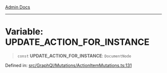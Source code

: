 [Admin Docs](/)

***

# Variable: UPDATE\_ACTION\_FOR\_INSTANCE

> `const` **UPDATE\_ACTION\_FOR\_INSTANCE**: `DocumentNode`

Defined in: [src/GraphQl/Mutations/ActionItemMutations.ts:131](https://github.com/PalisadoesFoundation/talawa-admin/blob/main/src/GraphQl/Mutations/ActionItemMutations.ts#L131)
